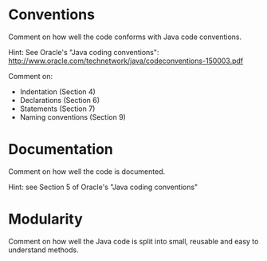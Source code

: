 # Conventions

Comment on how well the code conforms with Java code conventions.

Hint: See Oracle's "Java coding conventions":
http://www.oracle.com/technetwork/java/codeconventions-150003.pdf

Comment on:

- Indentation (Section 4)
- Declarations (Section 6)
- Statements (Section 7)
- Naming conventions (Section 9)

# Documentation

Comment on how well the code is documented.

Hint: see Section 5 of Oracle's "Java coding conventions"

# Modularity

Comment on how well the Java code is split into small, reusable and
easy to understand methods.

